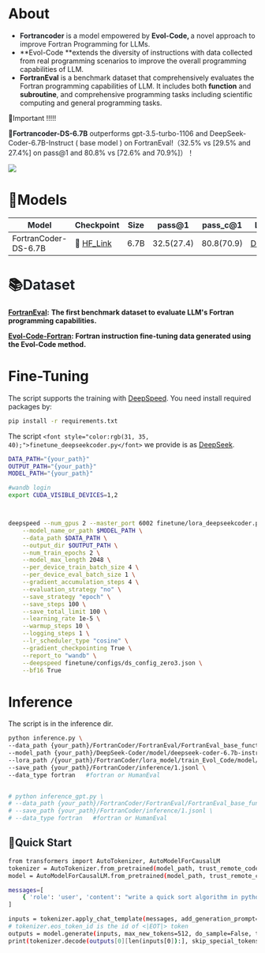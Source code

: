 # About
+ **<font style="color:rgb(31, 35, 40);">Fortrancoder</font>**<font style="color:rgb(31, 35, 40);"> is a model empowered by </font>**<font style="color:rgb(31, 35, 40);">Evol-Code, </font>**<font style="color:rgb(31, 35, 40);">a novel approach to improve Fortran Programming for LLMs.</font>
+ **Evol-Code **extends the diversity of instructions with data collected from real programming scenarios to improve the overall programming capabilities of LLM.
+ **FortranEval** is a benchmark dataset that comprehensively evaluates the Fortran programming capabilities of LLM. It includes both **function** and **subroutine**, and comprehensive programming tasks including scientific computing and general programming tasks.

💫Important !!!!!

🏅**<font style="color:rgb(31, 35, 40);">Fortrancoder-DS-6.7B</font>**<font style="color:rgb(31, 35, 40);"> outperforms </font><font style="color:rgb(31, 35, 40);">gpt-3.5-turbo-1106 and DeepSeek-Coder-6.7B-Instruct ( base model ) on FortranEval!（32.5% vs [29.5% and 27.4%] on pass@1 and 80.8% vs [72.6% and 70.9%]）！</font>

![](https://cdn.nlark.com/yuque/0/2024/png/38861830/1727250691535-0f8c97b0-4250-4b56-aea5-2b75fddf3952.png)

# 🤖Models
| **<font style="color:rgb(31, 35, 40);">Model</font>** | **<font style="color:rgb(31, 35, 40);">Checkpoint</font>** | **<font style="color:rgb(31, 35, 40);">Size</font>** | **<font style="color:rgb(31, 35, 40);">pass@1</font>** | **<font style="color:rgb(31, 35, 40);">pass_c@1</font>** | **<font style="color:rgb(31, 35, 40);">License</font>** |
| --- | --- | --- | --- | --- | --- |
| FortranCoder-DS-6.7B | <font style="color:rgb(31, 35, 40);">🤗</font><font style="color:rgb(31, 35, 40);"> </font>[HF_Link](https://huggingface.co/zzzzd/FortranCoder-DS-6.7B/tree/main) | 6.7B | 32.5(<font style="color:rgb(31, 35, 40);">27.4)</font> | 80.8(<font style="color:rgb(31, 35, 40);">70.9)</font> | [DeepSeek](https://github.com/deepseek-ai/DeepSeek-Coder/blob/main/LICENSE-MODEL) |


# 📚<font style="color:rgb(31, 35, 40);">Dataset</font>
[**FortranEval**](https://github.com/zhu-zhu-ding/FortranCoder/tree/main/FortranEval)**:** **The first benchmark dataset to evaluate LLM's Fortran programming capabilities.**

[**Evol-Code-Fortran**](https://github.com/zhu-zhu-ding/FortranCoder/blob/main/finetune/train_Evol_Code.json)**: Fortran instruction fine-tuning data generated using the Evol-Code method.**

# Fine-Tuning
<font style="color:rgb(31, 35, 40);">The script supports the training with </font>[DeepSpeed](https://github.com/microsoft/DeepSpeed)<font style="color:rgb(31, 35, 40);">. You need install required packages by:</font>

```bash
pip install -r requirements.txt
```

The script `<font style="color:rgb(31, 35, 40);">finetune_deepseekcoder.py</font>`<font style="color:rgb(31, 35, 40);"> </font>we provide is as [DeepSeek](https://github.com/zhu-zhu-ding/FortranCoder/tree/main/finetune).

```bash
DATA_PATH="{your_path}"
OUTPUT_PATH="{your_path}"
MODEL_PATH="{your_path}"

#wandb login
export CUDA_VISIBLE_DEVICES=1,2



deepspeed --num_gpus 2 --master_port 6002 finetune/lora_deepseekcoder.py \
    --model_name_or_path $MODEL_PATH \
    --data_path $DATA_PATH \
    --output_dir $OUTPUT_PATH \
    --num_train_epochs 2 \
    --model_max_length 2048 \
    --per_device_train_batch_size 4 \
    --per_device_eval_batch_size 1 \
    --gradient_accumulation_steps 4 \
    --evaluation_strategy "no" \
    --save_strategy "epoch" \
    --save_steps 100 \
    --save_total_limit 100 \
    --learning_rate 1e-5 \
    --warmup_steps 10 \
    --logging_steps 1 \
    --lr_scheduler_type "cosine" \
    --gradient_checkpointing True \
    --report_to "wandb" \
    --deepspeed finetune/configs/ds_config_zero3.json \
    --bf16 True
```

# Inference
The script is in the inference dir.

```bash
python inference.py \
--data_path {your_path}/FortranCoder/FortranEval/FortranEval_base_function.jsonl \
--model_path {your_path}/DeepSeek-Coder/model/deepseek-coder-6.7b-instruct \
--lora_path /{your_path}/FortranCoder/lora_model/train_Evol_Code/model/deepseek-coder-6.7b-instruct \
--save_path {your_path}/FortranCoder/inference/1.jsonl \
--data_type fortran   #fortran or HumanEval


# python inference_gpt.py \
# --data_path {your_path}/FortranCoder/FortranEval/FortranEval_base_function.jsonl \
# --save_path {your_path}/FortranCoder/inference/1.jsonl \
# --data_type fortran   #fortran or HumanEval
```

## 🚤<font style="color:rgb(31, 35, 40);">Quick Start</font>
```bash
from transformers import AutoTokenizer, AutoModelForCausalLM
tokenizer = AutoTokenizer.from_pretrained(model_path, trust_remote_code=True)
model = AutoModelForCausalLM.from_pretrained(model_path, trust_remote_code=True, torch_dtype=torch.bfloat16).cuda()

messages=[
    { 'role': 'user', 'content': "write a quick sort algorithm in python."}
]

inputs = tokenizer.apply_chat_template(messages, add_generation_prompt=True, return_tensors="pt").to(model.device)
# tokenizer.eos_token_id is the id of <|EOT|> token
outputs = model.generate(inputs, max_new_tokens=512, do_sample=False, top_k=50, top_p=0.95, num_return_sequences=1, eos_token_id=tokenizer.eos_token_id)
print(tokenizer.decode(outputs[0][len(inputs[0]):], skip_special_tokens=True))
```

